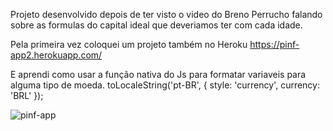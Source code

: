 Projeto desenvolvido depois de ter visto o video do Breno Perrucho falando sobre as formulas do capital ideal que deveriamos ter com cada idade.

Pela primeira vez coloquei um projeto também no Heroku
https://pinf-app2.herokuapp.com/

E aprendi como usar a função nativa do Js para formatar variaveis para alguma tipo de moeda.
toLocaleString('pt-BR', { style: 'currency', currency: 'BRL' });



![pinf-app](https://user-images.githubusercontent.com/61418138/90283296-5ac29500-de46-11ea-8d72-95d854cad41b.png)

